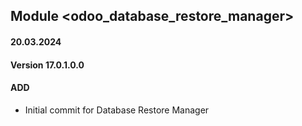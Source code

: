 ## Module <odoo_database_restore_manager>

#### 20.03.2024
#### Version 17.0.1.0.0
#### ADD
- Initial commit for Database Restore Manager
